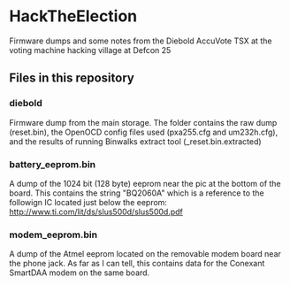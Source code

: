 # HackTheElection
Firmware dumps and some notes from the Diebold AccuVote TSX at the voting machine hacking village at Defcon 25


## Files in this repository
### diebold
Firmware dump from the main storage. The folder contains the raw dump (reset.bin), the OpenOCD config files used (pxa255.cfg and um232h.cfg), and the results of running Binwalks extract tool (\_reset.bin.extracted)

### battery\_eeprom.bin
A dump of the 1024 bit (128 byte) eeprom near the pic at the bottom of the board. This contains the string "BQ2060A" which is a reference to the followign IC located just below the eeprom: http://www.ti.com/lit/ds/slus500d/slus500d.pdf

### modem\_eeprom.bin
A dump of the Atmel eeprom located on the removable modem board near the phone jack. As far as I can tell, this contains data for the Conexant SmartDAA modem on the same board. 
